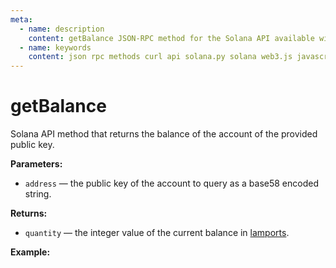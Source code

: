 ```yaml
---
meta:
  - name: description
    content: getBalance JSON-RPC method for the Solana API available with examples in Solana web3.js, Solana.py, and cURL.
  - name: keywords
    content: json rpc methods curl api solana.py solana web3.js javascript python solana
---
```


# getBalance

Solana API method that returns the balance of the account of the provided public key.

**Parameters:**

* `address` — the public key of the account to query as a base58 encoded string.

**Returns:**

* `quantity` — the integer value of the current balance in [lamports](https://docs.solana.com/introduction#what-are-sols).

**Example:**

<CodeSwitcher :languages="{js:'Solana web3.js', py:'Solana.py', cr:'cURL'}">
<template v-slot:js>

``` js
import { PublicKey, Connection } from "@solana/web3.js"

const nodeUrl = "CHAINSTACK_NODE_URL"
const publicKey = new PublicKey(
  "HSH3LftAhgNEQmpNRuE1ghnbqVHsxt8edvid1zdLxH5C"
);

(async () => {  
  const connect = new Connection(nodeUrl);
  console.log(await connect.getBalance(publicKey))
})()
```

</template>
<template v-slot:py>

``` py
from solana.rpc.api import Client
from solana.publickey import PublicKey

web3 = Client('CHAINSTACK_NODE_URL')

print(web3.get_balance(PublicKey('HSH3LftAhgNEQmpNRuE1ghnbqVHsxt8edvid1zdLxH5C')))
```

</template>
<template v-slot:cr>

``` sh
curl -X POST "CHAINSTACK_NODE_URL" \
  -H "Content-Type: application/json" \
  --data '{"jsonrpc":"2.0", "id":1, "method":"getBalance", "params":["HSH3LftAhgNEQmpNRuE1ghnbqVHsxt8edvid1zdLxH5C"]}'
```

</template>
</CodeSwitcher>
